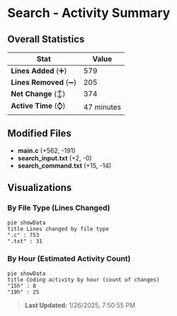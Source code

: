 # Search - Activity Summary 

## Overall Statistics

| Stat                   | Value                                                             |
| ---------------------- | ----------------------------------------------------------------- |
| **Lines Added** (➕)   | 579                                          |
| **Lines Removed** (➖) | 205                                        |
| **Net Change** (↕)    | 374                |
| **Active Time** (⌚)   | 47 minutes |


## Modified Files
- **main.c** (+562, -191)
- **search_input.txt** (+2, -0)
- **search_command.txt** (+15, -14)

## Visualizations

### By File Type (Lines Changed)

```mermaid
pie showData
title Lines changed by file type
".c" : 753
".txt" : 31
```

### By Hour (Estimated Activity Count)

```mermaid
pie showData
title Coding activity by hour (count of changes)
"15h" : 8
"19h" : 25
```


> **Last Updated:** 1/26/2025, 7:50:55 PM